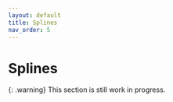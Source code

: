 ```yaml
---
layout: default
title: Splines
nav_order: 5
---
```


# Splines

{: .warning}
This section is still work in progress.
